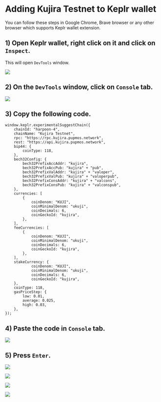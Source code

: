 # Adding Kujira Testnet to Keplr wallet

You can follow these steps in Google Chrome, Brave browser or any other browser which supports Keplr wallet extension.

## 1) Open Keplr wallet, right click on it and click on ``Inspect``.

This will open ``DevTools`` window.

![](https://www.synergynodes.com/images/kujira-testnet-keplr/Kujira-Testnet-Keplr-01-min.png)

## 2) On the ``DevTools`` window, click on ``Console`` tab.

![](https://www.synergynodes.com/images/kujira-testnet-keplr/Kujira-Testnet-Keplr-02-min.png)

## 3) Copy the following code.

```
window.keplr.experimentalSuggestChain({
    chainId: "harpoon-4",
    chainName: "Kujira Testnet",
    rpc: "https://rpc.kujira.pupmos.network",
    rest: "https://api.kujira.pupmos.network",
    bip44: {
        coinType: 118,
    },
    bech32Config: {
        bech32PrefixAccAddr: "kujira",
        bech32PrefixAccPub: "kujira" + "pub",
        bech32PrefixValAddr: "kujira" + "valoper",
        bech32PrefixValPub: "kujira" + "valoperpub",
        bech32PrefixConsAddr: "kujira" + "valcons",
        bech32PrefixConsPub: "kujira" + "valconspub",
    },
    currencies: [ 
        { 
            coinDenom: "KUJI", 
            coinMinimalDenom: "ukuji", 
            coinDecimals: 6, 
            coinGeckoId: "kujira", 
        }, 
    ],
    feeCurrencies: [
        { 
            coinDenom: "KUJI", 
            coinMinimalDenom: "ukuji", 
            coinDecimals: 6, 
            coinGeckoId: "kujira", 
        },
    ],
    stakeCurrency: { 
            coinDenom: "KUJI", 
            coinMinimalDenom: "ukuji", 
            coinDecimals: 6, 
            coinGeckoId: "kujira", 
    },
    coinType: 118,
    gasPriceStep: {
        low: 0.01,
        average: 0.025,
        high: 0.03,
    },
});
```

## 4) Paste the code in ``Console`` tab.

![](https://www.synergynodes.com/images/kujira-testnet-keplr/Kujira-Testnet-Keplr-03-min.png)

## 5) Press ``Enter``.

![](https://www.synergynodes.com/images/kujira-testnet-keplr/Kujira-Testnet-Keplr-04-min.png)

![](https://www.synergynodes.com/images/kujira-testnet-keplr/Kujira-Testnet-Keplr-05-min.png)

![](https://www.synergynodes.com/images/kujira-testnet-keplr/Kujira-Testnet-Keplr-06-min.png)

![](https://www.synergynodes.com/images/kujira-testnet-keplr/Kujira-Testnet-Keplr-07-min.png)
